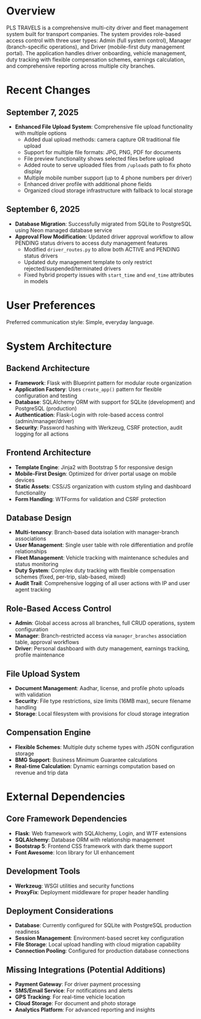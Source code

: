 # Overview

PLS TRAVELS is a comprehensive multi-city driver and fleet management system built for transport companies. The system provides role-based access control with three user types: Admin (full system control), Manager (branch-specific operations), and Driver (mobile-first duty management portal). The application handles driver onboarding, vehicle management, duty tracking with flexible compensation schemes, earnings calculation, and comprehensive reporting across multiple city branches.

# Recent Changes

## September 7, 2025
- **Enhanced File Upload System**: Comprehensive file upload functionality with multiple options
  - Added dual upload methods: camera capture OR traditional file upload
  - Support for multiple file formats: JPG, PNG, PDF for documents
  - File preview functionality shows selected files before upload
  - Added route to serve uploaded files from `/uploads` path to fix photo display
  - Multiple mobile number support (up to 4 phone numbers per driver)
  - Enhanced driver profile with additional phone fields
  - Organized cloud storage infrastructure with fallback to local storage

## September 6, 2025
- **Database Migration**: Successfully migrated from SQLite to PostgreSQL using Neon managed database service
- **Approval Flow Modification**: Updated driver approval workflow to allow PENDING status drivers to access duty management features
  - Modified `driver_routes.py` to allow both ACTIVE and PENDING status drivers
  - Updated duty management template to only restrict rejected/suspended/terminated drivers
  - Fixed hybrid property issues with `start_time` and `end_time` attributes in models

# User Preferences

Preferred communication style: Simple, everyday language.

# System Architecture

## Backend Architecture
- **Framework**: Flask with Blueprint pattern for modular route organization
- **Application Factory**: Uses `create_app()` pattern for flexible configuration and testing
- **Database**: SQLAlchemy ORM with support for SQLite (development) and PostgreSQL (production)
- **Authentication**: Flask-Login with role-based access control (admin/manager/driver)
- **Security**: Password hashing with Werkzeug, CSRF protection, audit logging for all actions

## Frontend Architecture
- **Template Engine**: Jinja2 with Bootstrap 5 for responsive design
- **Mobile-First Design**: Optimized for driver portal usage on mobile devices
- **Static Assets**: CSS/JS organization with custom styling and dashboard functionality
- **Form Handling**: WTForms for validation and CSRF protection

## Database Design
- **Multi-tenancy**: Branch-based data isolation with manager-branch associations
- **User Management**: Single user table with role differentiation and profile relationships
- **Fleet Management**: Vehicle tracking with maintenance schedules and status monitoring
- **Duty System**: Complex duty tracking with flexible compensation schemes (fixed, per-trip, slab-based, mixed)
- **Audit Trail**: Comprehensive logging of all user actions with IP and user agent tracking

## Role-Based Access Control
- **Admin**: Global access across all branches, full CRUD operations, system configuration
- **Manager**: Branch-restricted access via `manager_branches` association table, approval workflows
- **Driver**: Personal dashboard with duty management, earnings tracking, profile maintenance

## File Upload System
- **Document Management**: Aadhar, license, and profile photo uploads with validation
- **Security**: File type restrictions, size limits (16MB max), secure filename handling
- **Storage**: Local filesystem with provisions for cloud storage integration

## Compensation Engine
- **Flexible Schemes**: Multiple duty scheme types with JSON configuration storage
- **BMG Support**: Business Minimum Guarantee calculations
- **Real-time Calculation**: Dynamic earnings computation based on revenue and trip data

# External Dependencies

## Core Framework Dependencies
- **Flask**: Web framework with SQLAlchemy, Login, and WTF extensions
- **SQLAlchemy**: Database ORM with relationship management
- **Bootstrap 5**: Frontend CSS framework with dark theme support
- **Font Awesome**: Icon library for UI enhancement

## Development Tools
- **Werkzeug**: WSGI utilities and security functions
- **ProxyFix**: Deployment middleware for proper header handling

## Deployment Considerations
- **Database**: Currently configured for SQLite with PostgreSQL production readiness
- **Session Management**: Environment-based secret key configuration
- **File Storage**: Local upload handling with cloud migration capability
- **Connection Pooling**: Configured for production database connections

## Missing Integrations (Potential Additions)
- **Payment Gateway**: For driver payment processing
- **SMS/Email Service**: For notifications and alerts
- **GPS Tracking**: For real-time vehicle location
- **Cloud Storage**: For document and photo storage
- **Analytics Platform**: For advanced reporting and insights